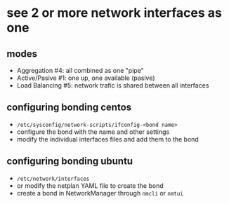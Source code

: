 # see 2 or more network interfaces as one

## modes
 
- Aggregation #4: all combined as one "pipe"
- Active/Pasive #1: one up, one available (pasive)
- Load Balancing #5: network trafic is shared between all interfaces

## configuring bonding centos
- `/etc/sysconfig/network-scripts/ifconfig-<bond name>`
- configure the bond with the name and other settings
- modify the individual interfaces files and add them to the bond

## configuring bonding ubuntu
- `/etc/network/interfaces`
- or modify the netplan YAML file to create the bond
- create a bond in NetworkManager through `nmcli` or `nmtui`
